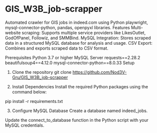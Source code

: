 # GIS_W3B_job-scrapper
Automated crawler for GIS jobs in indeed.com using Python playwright, mysql-connector-python, pandas, openpyxl libraries.
Features
Multi-website scraping: Supports multiple service providers like LikesOutlet, GodOfPanel, Followiz, and SMMBind.
MySQL Integration: Stores scraped data in a structured MySQL database for analysis and usage.
CSV Export: Combines and exports scraped data to CSV format.

Prerequisites
Python 3.7 or higher
MySQL Server
requests==2.28.2
beautifulsoup4==4.12.0
mysql-connector-python==8.0.33
Setup
1. Clone the repository
git clone https://github.com/Nod3V-Gru/GIS_W3B_job-scrapper

2. Install Dependencies
Install the required Python packages using the command below:

pip install -r requirements.txt

3. Configure MySQL Database
Create a database named indeed_jobs.

Update the connect_to_database function in the Python script with your MySQL credentials.
